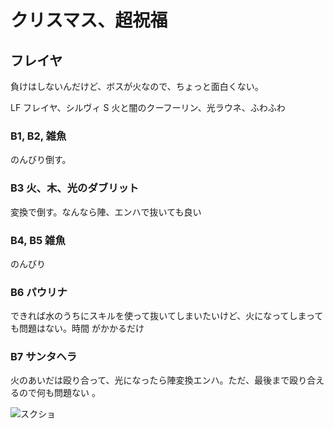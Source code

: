 # クリスマス、超祝福 

## フレイヤ

負けはしないんだけど、ボスが火なので、ちょっと面白くない。

LF フレイヤ、シルヴィ
S  火と闇のクーフーリン、光ラウネ、ふわふわ

### B1, B2, 雑魚

のんびり倒す。

### B3 火、木、光のダブリット

変換で倒す。なんなら陣、エンハで抜いても良い

### B4, B5 雑魚

のんびり

### B6 パウリナ

できれば水のうちにスキルを使って抜いてしまいたいけど、火になってしまっても問題はない。時間
がかかるだけ

### B7 サンタヘラ

火のあいだは殴り合って、光になったら陣変換エンハ。ただ、最後まで殴り合えるので何も問題ない
。

![スクショ](http://i.imgur.com/i3mmpDAl.jpg )

<!-- vim: set tw=90 filetype=markdown : -->

